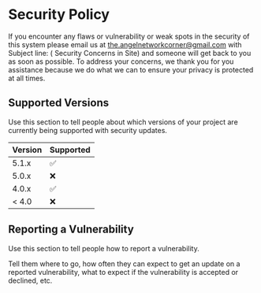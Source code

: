# Security Policy
If you encounter any flaws or vulnerability or weak spots in the security of this system please email us at the.angelnetworkcorner@gmail.com with Subject line: ( Security Concerns in Site) and someone will get back to you as soon as possible. To address your concerns, we thank you for you assistance because we do what we can to ensure your privacy is protected at all times.
## Supported Versions

Use this section to tell people about which versions of your project are
currently being supported with security updates.

| Version | Supported          |
| ------- | ------------------ |
| 5.1.x   | :white_check_mark: |
| 5.0.x   | :x:                |
| 4.0.x   | :white_check_mark: |
| < 4.0   | :x:                |

## Reporting a Vulnerability

Use this section to tell people how to report a vulnerability.

Tell them where to go, how often they can expect to get an update on a
reported vulnerability, what to expect if the vulnerability is accepted or
declined, etc.
